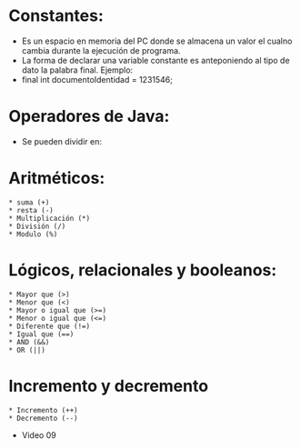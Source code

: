 # Constantes: 
  * Es un espacio en memoria del PC donde se almacena un valor el cualno cambia durante la ejecución de programa.
  * La forma de declarar una variable constante es anteponiendo al tipo de dato la palabra final. Ejemplo:
  * final int documentoIdentidad = 1231546;

# Operadores de Java:
  * Se pueden dividir en:
   # Aritméticos:
    * suma (+)
    * resta (-)
    * Multiplicación (*)
    * División (/)
    * Modulo (%)
   # Lógicos, relacionales y booleanos:
    * Mayor que (>)
    * Menor que (<)
    * Mayor o igual que (>=)
    * Menor o igual que (<=)
    * Diferente que (!=)
    * Igual que (==)
    * AND (&&)
    * OR (||)
   # Incremento y decremento
    * Incremento (++)
    * Decremento (--)
+ Video 09
